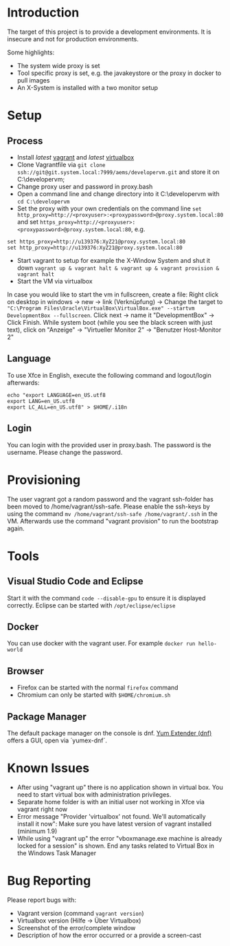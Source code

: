 # Introduction
The target of this project is to provide a development environments. It is insecure and not for production environments.

Some highlights:
* The system wide proxy is set
* Tool specific proxy is set, e.g. the javakeystore or the proxy in docker to pull images
* An X-System is installed with a two monitor setup

# Setup
## Process
* Install *latest* [vagrant](https://www.vagrantup.com/downloads.html) and *latest* [virtualbox](https://www.virtualbox.org/wiki/Downloads)
* Clone Vagrantfile via `git clone ssh://git@git.system.local:7999/aems/developervm.git` and store it on C:\developervm;
* Change proxy user and password in proxy.bash
* Open a command line and change directory into it C:\developervm with `cd C:\developervm`
* Set the proxy with your own credentials on the command line `set http_proxy=http://<proxyuser>:<proxypassword>@proxy.system.local:80` and set `https_proxy=http://<proxyuser>:<proxypassword>@proxy.system.local:80`, e.g. 
```
set https_proxy=http://u139376:XyZ21@proxy.system.local:80
set http_proxy=http://u139376:XyZ21@proxy.system.local:80
```
* Start vagrant to setup for example the X-Window System and shut it down `vagrant up & vagrant halt & vagrant up & vagrant provision & vagrant halt`
* Start the VM via virtualbox

In case you would like to start the vm in fullscreen, create a file:
Right click on desktop in windows -> new -> link (Verknüpfung) -> Change the target to `"C:\Program Files\Oracle\VirtualBox\VirtualBox.exe" --startvm DevelopmentBox --fullscreen`. Click next -> name it "DevelopmentBox" -> Click Finish. While system boot (while you see the black screen with just text), click on "Anzeige" -> "Virtueller Monitor 2" -> "Benutzer Host-Monitor 2"

## Language
To use Xfce in English, execute the following command and logout/login afterwards:
```
echo "export LANGUAGE=en_US.utf8
export LANG=en_US.utf8
export LC_ALL=en_US.utf8" > $HOME/.i18n
```

## Login
You can login with the provided user in proxy.bash. The password is the username. Please change the password.

# Provisioning
The user vagrant got a random password and the vagrant ssh-folder has been moved to /home/vagrant/ssh-safe. Please enable the ssh-keys by using the command `mv /home/vagrant/ssh-safe /home/vagrant/.ssh` in the VM.
Afterwards use the command "vagrant provision" to run the bootstrap again.

# Tools
## Visual Studio Code and Eclipse
Start it with the command `code --disable-gpu` to ensure it is displayed correctly. Eclipse can be started with `/opt/eclipse/eclipse`

## Docker
You can use docker with the vagrant user.
For example `docker run hello-world`

## Browser
* Firefox can be started with the normal `firefox` command
* Chromium can only be started with `$HOME/chromium.sh`

## Package Manager
The default package manager on the console is dnf. [Yum Extender (dnf)](http://www.yumex.dk/) offers a GUI, open via ´yumex-dnf´.

# Known Issues
* After using "vagrant up" there is no application shown in virtual box. You need to start virtual box with administration privileges.
* Separate home folder is with an initial user not working in Xfce via vagrant right now
* Error message "Provider 'virtualbox' not found. We'll automatically install it now": Make sure you have latest version of vagrant installed (minimum 1.9)
* While using "vagrant up" the error "vboxmanage.exe machine is already locked for a session" is shown. End any tasks related to Virtual Box in the Windows Task Manager

# Bug Reporting
Please report bugs with:
* Vagrant version (command `vagrant version`)
* Virtualbox version (Hilfe -> Über Virtualbox)
* Screenshot of the error/complete window
* Description of how the error occurred or a provide a screen-cast
